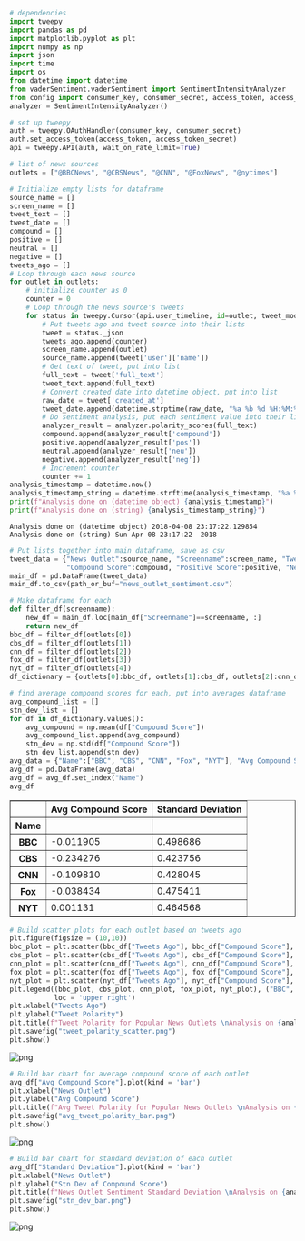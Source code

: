 

```python
# dependencies
import tweepy
import pandas as pd
import matplotlib.pyplot as plt
import numpy as np
import json
import time
import os
from datetime import datetime
from vaderSentiment.vaderSentiment import SentimentIntensityAnalyzer
from config import consumer_key, consumer_secret, access_token, access_token_secret
analyzer = SentimentIntensityAnalyzer()
```


```python
# set up tweepy
auth = tweepy.OAuthHandler(consumer_key, consumer_secret)
auth.set_access_token(access_token, access_token_secret)
api = tweepy.API(auth, wait_on_rate_limit=True)
```


```python
# list of news sources
outlets = ["@BBCNews", "@CBSNews", "@CNN", "@FoxNews", "@nytimes"]
```


```python
# Initialize empty lists for dataframe
source_name = []
screen_name = []
tweet_text = []
tweet_date = []
compound = []
positive = []
neutral = []
negative = []
tweets_ago = []
# Loop through each news source
for outlet in outlets:
    # initialize counter as 0
    counter = 0
    # Loop through the news source's tweets
    for status in tweepy.Cursor(api.user_timeline, id=outlet, tweet_mode='extended').items(100):
        # Put tweets ago and tweet source into their lists
        tweet = status._json
        tweets_ago.append(counter)
        screen_name.append(outlet)
        source_name.append(tweet['user']['name'])
        # Get text of tweet, put into list
        full_text = tweet['full_text']
        tweet_text.append(full_text)
        # Convert created date into datetime object, put into list
        raw_date = tweet['created_at']
        tweet_date.append(datetime.strptime(raw_date, "%a %b %d %H:%M:%S %z %Y"))
        # Do sentiment analysis, put each sentiment value into their list
        analyzer_result = analyzer.polarity_scores(full_text)
        compound.append(analyzer_result['compound'])
        positive.append(analyzer_result['pos'])
        neutral.append(analyzer_result['neu'])
        negative.append(analyzer_result['neg'])
        # Increment counter
        counter += 1
analysis_timestamp = datetime.now()
analysis_timestamp_string = datetime.strftime(analysis_timestamp, "%a %b %d %H:%M:%S %z %Y")
print(f"Analysis done on (datetime object) {analysis_timestamp}")
print(f"Analysis done on (string) {analysis_timestamp_string}")
```

    Analysis done on (datetime object) 2018-04-08 23:17:22.129854
    Analysis done on (string) Sun Apr 08 23:17:22  2018
    


```python
# Put lists together into main dataframe, save as csv
tweet_data = {"News Outlet":source_name, "Screenname":screen_name, "Tweets Ago":tweets_ago, "Status":tweet_text, "Date":tweet_date,
              "Compound Score":compound, "Positive Score":positive, "Neutral Score":neutral, "Negative Score":negative}
main_df = pd.DataFrame(tweet_data)
main_df.to_csv(path_or_buf="news_outlet_sentiment.csv")
```


```python
# Make dataframe for each
def filter_df(screenname):
    new_df = main_df.loc[main_df["Screenname"]==screenname, :]
    return new_df
bbc_df = filter_df(outlets[0])
cbs_df = filter_df(outlets[1])
cnn_df = filter_df(outlets[2])
fox_df = filter_df(outlets[3])
nyt_df = filter_df(outlets[4])
df_dictionary = {outlets[0]:bbc_df, outlets[1]:cbs_df, outlets[2]:cnn_df, outlets[3]:fox_df, outlets[4]:nyt_df}
```


```python
# find average compound scores for each, put into averages dataframe
avg_compound_list = []
stn_dev_list = []
for df in df_dictionary.values():
    avg_compound = np.mean(df["Compound Score"])
    avg_compound_list.append(avg_compound)
    stn_dev = np.std(df["Compound Score"])
    stn_dev_list.append(stn_dev)
avg_data = {"Name":["BBC", "CBS", "CNN", "Fox", "NYT"], "Avg Compound Score":avg_compound_list, "Standard Deviation":stn_dev_list}
avg_df = pd.DataFrame(avg_data)
avg_df = avg_df.set_index("Name")
avg_df
```




<div>
<style>
    .dataframe thead tr:only-child th {
        text-align: right;
    }

    .dataframe thead th {
        text-align: left;
    }

    .dataframe tbody tr th {
        vertical-align: top;
    }
</style>
<table border="1" class="dataframe">
  <thead>
    <tr style="text-align: right;">
      <th></th>
      <th>Avg Compound Score</th>
      <th>Standard Deviation</th>
    </tr>
    <tr>
      <th>Name</th>
      <th></th>
      <th></th>
    </tr>
  </thead>
  <tbody>
    <tr>
      <th>BBC</th>
      <td>-0.011905</td>
      <td>0.498686</td>
    </tr>
    <tr>
      <th>CBS</th>
      <td>-0.234276</td>
      <td>0.423756</td>
    </tr>
    <tr>
      <th>CNN</th>
      <td>-0.109810</td>
      <td>0.428045</td>
    </tr>
    <tr>
      <th>Fox</th>
      <td>-0.038434</td>
      <td>0.475411</td>
    </tr>
    <tr>
      <th>NYT</th>
      <td>0.001131</td>
      <td>0.464568</td>
    </tr>
  </tbody>
</table>
</div>




```python
# Build scatter plots for each outlet based on tweets ago
plt.figure(figsize = (10,10))
bbc_plot = plt.scatter(bbc_df["Tweets Ago"], bbc_df["Compound Score"], marker = 'o', color = 'purple')
cbs_plot = plt.scatter(cbs_df["Tweets Ago"], cbs_df["Compound Score"], marker = 'X', color = 'orange')
cnn_plot = plt.scatter(cnn_df["Tweets Ago"], cnn_df["Compound Score"], marker = 'D', color = 'blue')
fox_plot = plt.scatter(fox_df["Tweets Ago"], fox_df["Compound Score"], marker = '^', color = 'red')
nyt_plot = plt.scatter(nyt_df["Tweets Ago"], nyt_df["Compound Score"], marker = 'P', color = 'green')
plt.legend((bbc_plot, cbs_plot, cnn_plot, fox_plot, nyt_plot), ("BBC", "CBS", "CNN", "Fox", "NYT"),
           loc = 'upper right')
plt.xlabel("Tweets Ago")
plt.ylabel("Tweet Polarity")
plt.title(f"Tweet Polarity for Popular News Outlets \nAnalysis on {analysis_timestamp_string}")
plt.savefig("tweet_polarity_scatter.png")
plt.show()
```


![png](output_7_0.png)



```python
# Build bar chart for average compound score of each outlet
avg_df["Avg Compound Score"].plot(kind = 'bar')
plt.xlabel("News Outlet")
plt.ylabel("Avg Compound Score")
plt.title(f"Avg Tweet Polarity for Popular News Outlets \nAnalysis on {analysis_timestamp_string}")
plt.savefig("avg_tweet_polarity_bar.png")
plt.show()
```


![png](output_8_0.png)



```python
# Build bar chart for standard deviation of each outlet
avg_df["Standard Deviation"].plot(kind = 'bar')
plt.xlabel("News Outlet")
plt.ylabel("Stn Dev of Compound Score")
plt.title(f"News Outlet Sentiment Standard Deviation \nAnalysis on {analysis_timestamp_string}")
plt.savefig("stn_dev_bar.png")
plt.show()
```


![png](output_9_0.png)

